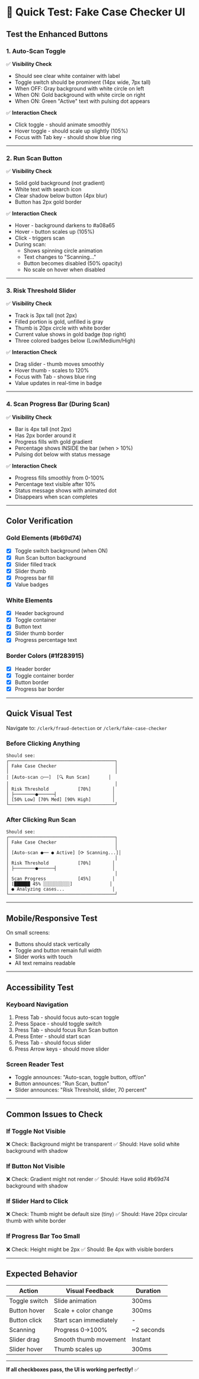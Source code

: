 # 🧪 Quick Test: Fake Case Checker UI

## Test the Enhanced Buttons

### 1. Auto-Scan Toggle
✅ **Visibility Check**
- Should see clear white container with label
- Toggle switch should be prominent (14px wide, 7px tall)
- When OFF: Gray background with white circle on left
- When ON: Gold background with white circle on right
- When ON: Green "Active" text with pulsing dot appears

✅ **Interaction Check**
- Click toggle - should animate smoothly
- Hover toggle - should scale up slightly (105%)
- Focus with Tab key - should show blue ring

---

### 2. Run Scan Button
✅ **Visibility Check**
- Solid gold background (not gradient)
- White text with search icon
- Clear shadow below button (4px blur)
- Button has 2px gold border

✅ **Interaction Check**
- Hover - background darkens to #a08a65
- Hover - button scales up (105%)
- Click - triggers scan
- During scan:
  - Shows spinning circle animation
  - Text changes to "Scanning..."
  - Button becomes disabled (50% opacity)
  - No scale on hover when disabled

---

### 3. Risk Threshold Slider
✅ **Visibility Check**
- Track is 3px tall (not 2px)
- Filled portion is gold, unfilled is gray
- Thumb is 20px circle with white border
- Current value shows in gold badge (top right)
- Three colored badges below (Low/Medium/High)

✅ **Interaction Check**
- Drag slider - thumb moves smoothly
- Hover thumb - scales to 120%
- Focus with Tab - shows blue ring
- Value updates in real-time in badge

---

### 4. Scan Progress Bar (During Scan)
✅ **Visibility Check**
- Bar is 4px tall (not 2px)
- Has 2px border around it
- Progress fills with gold gradient
- Percentage shows INSIDE the bar (when > 10%)
- Pulsing dot below with status message

✅ **Interaction Check**
- Progress fills smoothly from 0-100%
- Percentage text visible after 10%
- Status message shows with animated dot
- Disappears when scan completes

---

## Color Verification

### Gold Elements (#b69d74)
- [x] Toggle switch background (when ON)
- [x] Run Scan button background
- [x] Slider filled track
- [x] Slider thumb
- [x] Progress bar fill
- [x] Value badges

### White Elements
- [x] Header background
- [x] Toggle container
- [x] Button text
- [x] Slider thumb border
- [x] Progress percentage text

### Border Colors (#1f283915)
- [x] Header border
- [x] Toggle container border
- [x] Button border
- [x] Progress bar border

---

## Quick Visual Test

Navigate to: `/clerk/fraud-detection` or `/clerk/fake-case-checker`

### Before Clicking Anything
```
Should see:
┌────────────────────────────────────────┐
│ Fake Case Checker                      │
│                                        │
│ [Auto-scan ○──]  [🔍 Run Scan]       │
│                                        │
│ Risk Threshold           [70%]        │
│ ├────────●──────┤                     │
│ [50% Low] [70% Med] [90% High]        │
└────────────────────────────────────────┘
```

### After Clicking Run Scan
```
Should see:
┌────────────────────────────────────────┐
│ Fake Case Checker                      │
│                                        │
│ [Auto-scan ●── ● Active] [⟳ Scanning...]│
│                                        │
│ Risk Threshold           [70%]        │
│ ├────────●──────┤                     │
│                                        │
│ Scan Progress            [45%]        │
│ [██████ 45% ░░░░░░░░░░]              │
│ ● Analyzing cases...                  │
└────────────────────────────────────────┘
```

---

## Mobile/Responsive Test

On small screens:
- Buttons should stack vertically
- Toggle and button remain full width
- Slider works with touch
- All text remains readable

---

## Accessibility Test

### Keyboard Navigation
1. Press Tab - should focus auto-scan toggle
2. Press Space - should toggle switch
3. Press Tab - should focus Run Scan button
4. Press Enter - should start scan
5. Press Tab - should focus slider
6. Press Arrow keys - should move slider

### Screen Reader Test
- Toggle announces: "Auto-scan, toggle button, off/on"
- Button announces: "Run Scan, button"
- Slider announces: "Risk Threshold, slider, 70 percent"

---

## Common Issues to Check

### If Toggle Not Visible
❌ Check: Background might be transparent
✅ Should: Have solid white background with shadow

### If Button Not Visible
❌ Check: Gradient might not render
✅ Should: Have solid #b69d74 background with shadow

### If Slider Hard to Click
❌ Check: Thumb might be default size (tiny)
✅ Should: Have 20px circular thumb with white border

### If Progress Bar Too Small
❌ Check: Height might be 2px
✅ Should: Be 4px with visible borders

---

## Expected Behavior

| Action | Visual Feedback | Duration |
|--------|----------------|----------|
| Toggle switch | Slide animation | 300ms |
| Button hover | Scale + color change | 300ms |
| Button click | Start scan immediately | - |
| Scanning | Progress 0→100% | ~2 seconds |
| Slider drag | Smooth thumb movement | Instant |
| Slider hover | Thumb scales up | 300ms |

---

**If all checkboxes pass, the UI is working perfectly!** ✅
